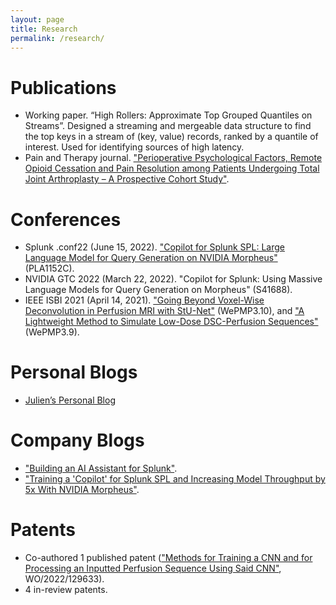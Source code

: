 ```yaml
---
layout: page
title: Research
permalink: /research/
---
```


# Publications
- Working paper. “High Rollers: Approximate Top Grouped Quantiles on Streams”. Designed a streaming and mergeable data structure to find the top keys in a stream of (key, value) records, ranked by a quantile of interest. Used for identifying sources of high latency.
- Pain and Therapy journal. ["Perioperative Psychological Factors, Remote Opioid Cessation and Pain Resolution among Patients Undergoing Total Joint Arthroplasty – A Prospective Cohort Study"](https://www.ncbi.nlm.nih.gov/pmc/articles/PMC10444739/).

# Conferences
- Splunk .conf22 (June 15, 2022). ["Copilot for Splunk SPL: Large Language Model for Query Generation on NVIDIA Morpheus"](https://conf.splunk.com/watch/conf-online.html?search=pla1152c) (PLA1152C).
- NVIDIA GTC 2022 (March 22, 2022). "Copilot for Splunk: Using Massive Language Models for Query Generation on Morpheus" (S41688).
- IEEE ISBI 2021 (April 14, 2021). ["Going Beyond Voxel-Wise Deconvolution in Perfusion MRI with StU-Net"](https://www.researchgate.net/publication/348961375_Going_beyond_voxel-wise_deconvolution_in_perfusion_MRI_with_stU-Net) (WePMP3.10), and ["A Lightweight Method to Simulate Low-Dose DSC-Perfusion Sequences"](https://www.researchgate.net/publication/348961528_A_lightweight_method_to_simulate_low-dose_DSC-perfusion_sequences) (WePMP3.9).

# Personal Blogs
- [Julien’s Personal Blog](https://jveronvialard.substack.com/)

# Company Blogs
- ["Building an AI Assistant for Splunk"](https://www.splunk.com/en_us/blog/it/building-an-ai-assistant-for-splunk.html).
- ["Training a 'Copilot' for Splunk SPL and Increasing Model Throughput by 5x With NVIDIA Morpheus"](https://www.splunk.com/en_us/blog/it/training-a-copilot-for-splunk-spl-and-increasing-model-throughput-by-5x-with-nvidia-morpheus.html).

# Patents
- Co-authored 1 published patent (["Methods for Training a CNN and for Processing an Inputted Perfusion Sequence Using Said CNN"](https://patentscope.wipo.int/search/en/detail.jsf?docId=WO2022129633), WO/2022/129633).
- 4 in-review patents.

